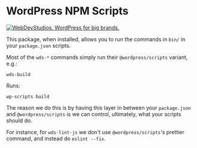 # WordPress NPM Scripts

<a href="https://webdevstudios.com/contact/"><img src="https://webdevstudios.com/wp-content/uploads/2018/04/wds-github-banner.png" alt="WebDevStudios. WordPress for big brands."></a>

This package, when installed, allows you to run the commands in `bin/` in your `package.json` scripts.

Most of the `wds-*` commands simply run their `@wordpress/scripts` variant, e.g.:

```
wds-build
```

Runs:

```
wp-scripts build
```

The reason we do this is by having this layer in between your `package.json` and `@wordpress/scripts` is we can control, ultimately, what your scripts should do.

For instance, for `wds-lint-js` we don't use `@wordpress/scripts`'s prettier command, and instead do `eslint --fix`.
